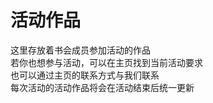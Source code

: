﻿<html>
  <head/>
  <body>
<h1>活动作品</h1>
这里存放着书会成员参加活动的作品<br>
若你也想参与活动，可以在主页找到当前活动要求<br>
也可以通过主页的联系方式与我们联系<br>
每次活动的活动作品将会在活动结束后统一更新
  </body>
</html>
